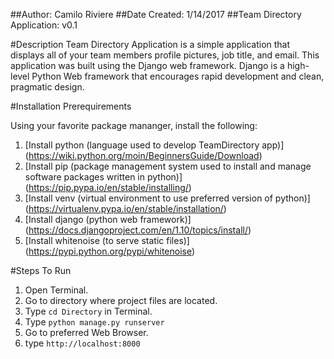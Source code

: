 ##Author: Camilo Riviere
##Date Created: 1/14/2017
##Team Directory Application: v0.1

#Description
Team Directory Application is a simple application that displays all of your
team members profile pictures, job title, and email. This application was built
using the Django web framework. Django is a high-level Python Web framework that
encourages rapid development and clean, pragmatic design.

#Installation Prerequirements

Using your favorite package mananger, install the following:

  1. [Install python (language used to develop TeamDirectory app)] (https://wiki.python.org/moin/BeginnersGuide/Download)
  2. [Install pip (package management system used to install and manage software packages written in python)] (https://pip.pypa.io/en/stable/installing/)
  3. [Install venv (virtual environment to use preferred version of python)] (https://virtualenv.pypa.io/en/stable/installation/)
  4. [Install django (python web framework)] (https://docs.djangoproject.com/en/1.10/topics/install/)
  5. [Install whitenoise (to serve static files)] (https://pypi.python.org/pypi/whitenoise)

#Steps To Run
1. Open Terminal.
2. Go to directory where project files are located.
3. Type `cd Directory` in Terminal.
4. Type `python manage.py runserver`
5. Go to preferred Web Browser.
6. type `http://localhost:8000`
